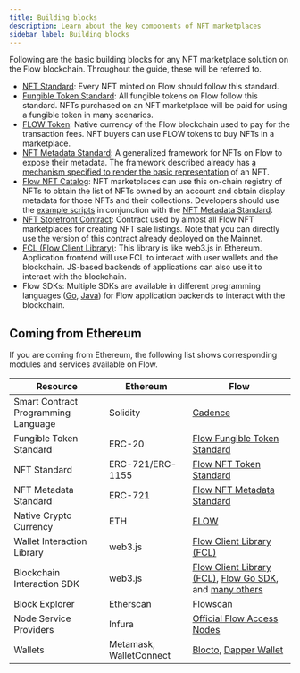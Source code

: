 ```yaml
---
title: Building blocks
description: Learn about the key components of NFT marketplaces
sidebar_label: Building blocks
---
```


Following are the basic building blocks for any NFT marketplace solution on the Flow blockchain. Throughout the guide, these will be referred to.

- [NFT Standard](https://github.com/onflow/flow-nft): Every NFT minted on Flow should follow this standard.
- [Fungible Token Standard](https://github.com/onflow/flow-ft): All fungible tokens on Flow follow this standard. NFTs purchased on an NFT marketplace will be paid for using a fungible token in many scenarios.
- [FLOW Token](../../../concepts/flow-token/index.md): Native currency of the Flow blockchain used to pay for the transaction fees. NFT buyers can use FLOW tokens to buy NFTs in a marketplace.
- [NFT Metadata Standard](https://github.com/onflow/flow-nft/#nft-metadata): A generalized framework for NFTs on Flow to expose their metadata. The framework described already has [a mechanism specified to render the basic representation](https://github.com/onflow/flow-nft/#list-of-common-views) of an NFT.
- [Flow NFT Catalog](https://github.com/dapperlabs/nft-catalog): NFT marketplaces can use this on-chain registry of NFTs to obtain the list of NFTs owned by an account and obtain display metadata for those NFTs and their collections. Developers should use the [example scripts](https://github.com/dapperlabs/nft-catalog#using-the-catalog-for-marketplaces-and-other-nft-applications) in conjunction with the [NFT Metadata Standard](https://github.com/onflow/flow-nft/#nft-metadata).
- [NFT Storefront Contract](https://github.com/onflow/nft-storefront): ​​Contract used by almost all Flow NFT marketplaces for creating NFT sale listings. Note that you can directly use the version of this contract already deployed on the Mainnet.
- [FCL (Flow Client Library)](https://github.com/onflow/fcl-js): This library is like web3.js in Ethereum. Application frontend will use FCL to interact with user wallets and the blockchain. JS-based backends of applications can also use it to interact with the blockchain.
- Flow SDKs: Multiple SDKs are available in different programming languages ([Go](../../clients/flow-go-sdk/index.mdx), [Java](https://github.com/the-nft-company/flow-jvm-sdk)) for Flow application backends to interact with the blockchain.

## Coming from Ethereum

If you are coming from Ethereum, the following list shows corresponding modules and services available on Flow.

| Resource                            | Ethereum                | Flow                                                                                                  |
| ----------------------------------- | ----------------------- | ----------------------------------------------------------------------------------------------------- |
| Smart Contract Programming Language | Solidity                | [Cadence](../../../cadence/intro.md)                                                                     |
| Fungible Token Standard             | ERC-20                  | [Flow Fungible Token Standard](https://github.com/onflow/flow-ft)                                     |
| NFT Standard                        | ERC-721/ERC-1155        | [Flow NFT Token Standard](https://github.com/onflow/flow-nft)                                         |
| NFT Metadata Standard               | ERC-721                 | [Flow NFT Metadata Standard](https://github.com/onflow/flow-nft/#nft-metadata)                        |
| Native Crypto Currency              | ETH                     | [FLOW](../../../concepts/flow-token)                                                                                   |
| Wallet Interaction Library          | web3.js                 | [Flow Client Library (FCL)](https://github.com/onflow/fcl-js)                                                                     |
| Blockchain Interaction SDK          | web3.js                 | [Flow Client Library (FCL)](https://github.com/onflow/fcl-js), [Flow Go SDK](https://github.com/onflow/flow-go-sdk), and [many others](https://github.com/onflow/flip-fest/blob/main/winners.md) |
| Block Explorer                      | Etherscan               | Flowscan                                                                                              |
| Node Service Providers              | Infura                  | [Official Flow Access Nodes](https://flowscan.org/staking/nodes)                        |
| Wallets                             | Metamask, WalletConnect | [Blocto](https://portto.com/), [Dapper Wallet](https://www.meetdapper.com/)                           |
